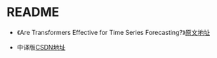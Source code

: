 # README

- 《Are Transformers Effective for Time Series Forecasting?》[原文地址](https://arxiv.org/abs/2205.13504v3)

- 中译版[CSDN地址](https://blog.csdn.net/qq_20144897/article/details/127795570)